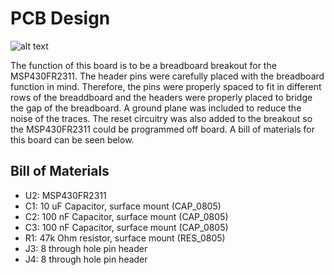 # PCB Design

![alt text](https://github.com/RU09342/lab-5-sensing-the-world-around-you-tanner-and-russell/blob/master/PCB%20Design/PCB%20Board.gif)

The function of this board is to be a breadboard breakout for the MSP430FR2311. The header pins were carefully placed with the breadboard function in mind. Therefore, the pins were properly spaced to fit in different rows of the breaddboard and the headers were properly placed to bridge the gap of the breadboard. A ground plane was included to reduce the noise of the traces. The reset circuitry was also added to the breakout so the MSP430FR2311 could be programmed off board. A bill of materials for this board can be seen below.

## Bill of Materials

* U2: MSP430FR2311
* C1: 10 uF Capacitor, surface mount (CAP_0805) 
* C2: 100 nF Capacitor, surface mount (CAP_0805)
* C3: 100 nF Capacitor, surface mount (CAP_0805)
* R1: 47k Ohm resistor, surface mount (RES_0805)
* J3: 8 through hole pin header
* J4: 8 through hole pin header